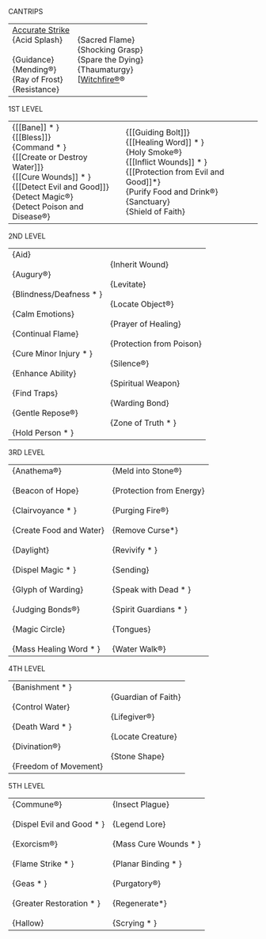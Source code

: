 
CANTRIPS

|   |   |
|---|---|
|[Accurate Strike](https://skroxiousdm.github.io/SkroxiousDM/6.Spells/Spell%20Descriptions/0%20Cantrips/ACCURATE%20STRIKE)<br>{Acid Splash}<br><br>{Guidance}<br>{Mending&reg;}<br>{Ray of Frost}<br>{Resistance}|{Sacred Flame}<br>{Shocking Grasp}<br>{Spare the Dying}<br>{Thaumaturgy}<br>[[Witchfire&reg;](https://skroxiousdm.github.io/SkroxiousDM/6.Spells/Spell%20Descriptions/0%20Cantrips/WITCHFIRE)&reg;|


1ST LEVEL

|   |   |
|---|---|
|{[[Bane]] * }<br>{[[Bless]]}<br>{Command * }<br>{[[Create or Destroy Water]]}<br>{[[Cure Wounds]] * }<br>{[[Detect Evil and Good]]}<br>{Detect Magic&reg;}<br>{Detect Poison and Disease&reg;}|{[[Guiding Bolt]]}<br>{[[Healing Word]] * }<br>{Holy Smoke&reg;}<br>{[[Inflict Wounds]] * }<br>{[[Protection from Evil and Good]]*}<br>{Purify Food and Drink&reg;}<br>{Sanctuary}<br>{Shield of Faith}|

2ND LEVEL

|   |   |
|---|---|
|{Aid}<br><br>{Augury&reg;}<br><br>{Blindness/Deafness * }<br><br>{Calm Emotions}<br><br>{Continual Flame}<br><br>{Cure Minor Injury * }<br><br>{Enhance Ability}<br><br>{Find Traps}<br><br>{Gentle Repose&reg;}<br><br>{Hold Person * }|{Inherit Wound}<br><br>{Levitate}<br><br>{Locate Object&reg;}<br><br>{Prayer of Healing}<br><br>{Protection from Poison}<br><br>{Silence&reg;}<br><br>{Spiritual Weapon}<br><br>{Warding Bond}<br><br>{Zone of Truth * }|

3RD LEVEL

|   |   |
|---|---|
|{Anathema&reg;}<br><br>{Beacon of Hope}<br><br>{Clairvoyance * }<br><br>{Create Food and Water}<br><br>{Daylight}<br><br>{Dispel Magic * }<br><br>{Glyph of Warding}<br><br>{Judging Bonds&reg;}<br><br>{Magic Circle}<br><br>{Mass Healing Word * }|{Meld into Stone&reg;}<br><br>{Protection from Energy}<br><br>{Purging Fire&reg;}<br><br>{Remove Curse*}<br><br>{Revivify * }<br><br>{Sending}<br><br>{Speak with Dead * }<br><br>{Spirit Guardians * }<br><br>{Tongues}<br><br>{Water Walk&reg;}|

4TH LEVEL

|   |   |
|---|---|
|{Banishment * }<br><br>{Control Water}<br><br>{Death Ward * }<br><br>{Divination&reg;}<br><br>{Freedom of Movement}|{Guardian of Faith}<br><br>{Lifegiver&reg;}<br><br>{Locate Creature}<br><br>{Stone Shape}|

5TH LEVEL

|   |   |
|---|---|
|{Commune&reg;}<br><br>{Dispel Evil and Good * }<br><br>{Exorcism&reg;}<br><br>{Flame Strike * }<br><br>{Geas * }<br><br>{Greater Restoration * }<br><br>{Hallow}|{Insect Plague}<br><br>{Legend Lore}<br><br>{Mass Cure Wounds * }<br><br>{Planar Binding * }<br><br>{Purgatory&reg;}<br><br>{Regenerate*}<br><br>{Scrying * }|

